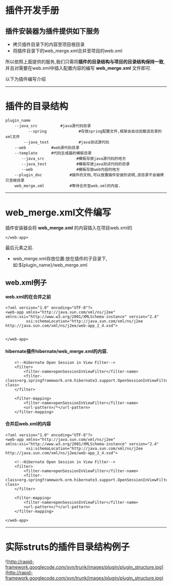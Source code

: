 

# 插件开发手册 #

## 插件安装器为插件提供如下服务 ##
  * 拷贝插件目录下的内容至项目根目录
  * 将插件目录下的web\_merge.xml合并至项目的web.xml


所以依照上面提供的服务,我们只需将**插件的目录结构与项目的目录结构保持一致**,并且对需要在web.xml中插入配置内容的编写 **web\_merge.xml** 文件即可.

以下为插件编写介绍

---

# 插件的目录结构 #
```
plugin_name
	--java_src			#java源代码目录
	      --spring    			#存放spring配置文件,框架会自动加载该目录的xml文件 
        --java_test             #java测试源代码
	--web			#web源代码目录
	--template		#代码生成器的模板目录
	   --java_src	           #模板存放java源代码的地方
	   --java_test	           #模板存放java测试代码的目录
	   --web                   #模板存放web内容的地方
	--plugin_doc	        #插件的文档,可以放置插件安装的说明,该目录不会被拷贝至根目录
	web_merge.xml	        #等待合并至web.xml的内容.
```


---

# web\_merge.xml文件编写 #
插件安装器会将 **web\_merge.xml** 的内容插入在项目web.xml的
```
</web-app>
```
最后元素之前.
  * web\_merge.xml存放位置:放在插件的子目录下,如:${plugin\_name}/web\_merge.xml

## web.xml例子 ##
#### web.xml的在合并之前 ####
```
<?xml version="1.0" encoding="UTF-8"?>
<web-app xmlns="http://java.sun.com/xml/ns/j2ee" xmlns:xsi="http://www.w3.org/2001/XMLSchema-instance" version="2.4"
		 xsi:schemaLocation="http://java.sun.com/xml/ns/j2ee http://java.sun.com/xml/ns/j2ee/web-app_2_4.xsd">


</web-app>
```

#### hibernate插件hibernate/web\_merge.xml的内容. ####
```
	<!--Hibernate Open Session in View Filter-->
	<filter>
		<filter-name>openSessionInViewFilter</filter-name>
		<filter-class>org.springframework.orm.hibernate3.support.OpenSessionInViewFilter</filter-class>
	</filter>
	
	<filter-mapping>
		<filter-name>openSessionInViewFilter</filter-name>
		<url-pattern>/*</url-pattern>
	</filter-mapping>
```

#### 合并后web.xml的内容 ####
```
<?xml version="1.0" encoding="UTF-8"?>
<web-app xmlns="http://java.sun.com/xml/ns/j2ee" xmlns:xsi="http://www.w3.org/2001/XMLSchema-instance" version="2.4"
		 xsi:schemaLocation="http://java.sun.com/xml/ns/j2ee http://java.sun.com/xml/ns/j2ee/web-app_2_4.xsd">

	<!--Hibernate Open Session in View Filter-->
	<filter>
		<filter-name>openSessionInViewFilter</filter-name>
		<filter-class>org.springframework.orm.hibernate3.support.OpenSessionInViewFilter</filter-class>
	</filter>
	
	<filter-mapping>
		<filter-name>openSessionInViewFilter</filter-name>
		<url-pattern>/*</url-pattern>
	</filter-mapping>

</web-app>
```


---

# 实际struts的插件目录结构例子 #
![http://rapid-framework.googlecode.com/svn/trunk/images/plugin/plugin_structure.jpg](http://rapid-framework.googlecode.com/svn/trunk/images/plugin/plugin_structure.jpg)